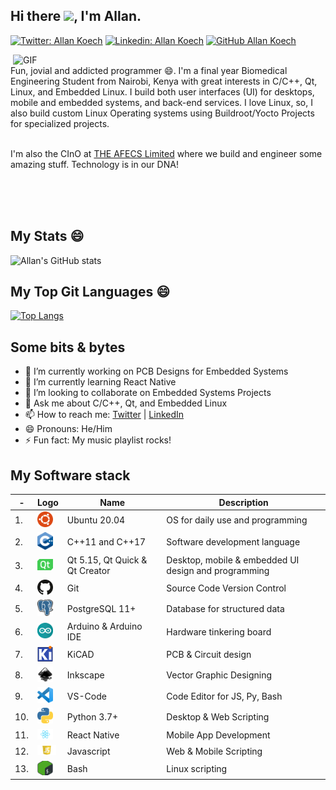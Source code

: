 ## Hi there <img src="https://media.giphy.com/media/hvRJCLFzcasrR4ia7z/giphy.gif" width="25px">, I'm Allan.

[![Twitter: Allan Koech](https://img.shields.io/twitter/follow/lalan_ke?style=social)](https://twitter.com/lalan_KE)
[![Linkedin: Allan Koech](https://img.shields.io/badge/-Allan%20Koech-blue?style=flat-square&logo=Linkedin&logoColor=white&link=https://www.linkedin.com/in/koech2205/)](https://www.linkedin.com/in/koech2205/)
[![GitHub Allan Koech](https://img.shields.io/github/followers/lalan-ke?label=follow&style=social)](https://github.com/lalan-ke)

<img align="right" alt="GIF" src="https://images.squarespace-cdn.com/content/v1/5769fc401b631bab1addb2ab/1541580611624-TE64QGKRJG8SWAIUS7NS/ke17ZwdGBToddI8pDm48kPoswlzjSVMM-SxOp7CV59BZw-zPPgdn4jUwVcJE1ZvWQUxwkmyExglNqGp0IvTJZamWLI2zvYWH8K3-s_4yszcp2ryTI0HqTOaaUohrI8PI6FXy8c9PWtBlqAVlUS5izpdcIXDZqDYvprRqZ29Pw0o/coding-freak.gif?format=750w" width="500" height=width/1.5625 />


<br/>
Fun, jovial and addicted programmer 😄. I'm a final year Biomedical Engineering Student from Nairobi, Kenya with great interests in C/C++, Qt, Linux, and Embedded Linux. I build both user interfaces (UI) for desktops, mobile and embedded systems, and back-end services. I love Linux, so, I also build custom Linux Operating systems using Buildroot/Yocto Projects for specialized projects.

<br/>
<br/>

I'm also the CInO at <a href="https://www.afecs.co.ke" target="_blank">THE AFECS Limited</a> where we build and engineer some amazing stuff. Technology is in our DNA!

<br/>
<br/>
<br/>

## My Stats 😄
![Allan's GitHub stats](https://github-readme-stats.vercel.app/api?username=lalan-ke&show_icons=true&count_private=true)

## My Top Git Languages 😄
[![Top Langs](https://github-readme-stats.vercel.app/api/top-langs/?username=lalan-ke&layout=compact)](https://github.com/lalan-ke/github-readme-stats)

## Some bits & bytes
- 🔭 I’m currently working on PCB Designs for Embedded Systems
- 🌱 I’m currently learning React Native
- 👯 I’m looking to collaborate on Embedded Systems Projects
- 💬 Ask me about C/C++, Qt, and Embedded Linux
- 📫 How to reach me: <a href="https://twitter.com/lalan_KE" target="_blank">Twitter</a> | <a href="https://www.linkedin.com/in/koech2205/" target="_blank">LinkedIn</a>
- 😄 Pronouns: He/Him
- ⚡ Fun fact: My music playlist rocks!


## My Software stack

| - | Logo | Name | Description |
| - |------|------|-------------|
| 1. | <img src="assets/ubuntu.png" width="25px"> | Ubuntu 20.04 | OS for daily use and programming |
| 2. | <img src="assets/cpp.png" width="25px"> | C++11 and C++17 | Software development language |
| 3. | <img src="assets/qt.png" width="25px"> | Qt 5.15, Qt Quick & Qt Creator | Desktop, mobile & embedded UI design and programming |
| 4. | <img src="assets/git.png" width="25px"> | Git | Source Code Version Control |
| 5. | <img src="assets/postgresql.png" width="25px"> | PostgreSQL 11+ | Database for structured data |
| 6. | <img src="assets/arduino.png" width="25px"> | Arduino & Arduino IDE | Hardware tinkering board |
| 7. | <img src="assets/kicad.png" width="25px"> | KiCAD | PCB & Circuit design |
| 8. | <img src="assets/inkscape.png" width="25px"> | Inkscape | Vector Graphic Designing |
| 9. | <img src="assets/vscode.png" width="25px"> | VS-Code | Code Editor for JS, Py, Bash |
| 10. | <img src="assets/python.png" width="25px"> | Python 3.7+ | Desktop & Web Scripting |
| 11. | <img src="assets/react.png" width="25px"> | React Native | Mobile App Development |
| 12. | <img src="assets/js.png" width="30px"> | Javascript | Web & Mobile Scripting |
| 13. | <img src="assets/bash.png" width="25px"> | Bash | Linux scripting |



